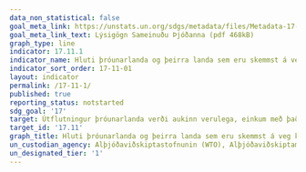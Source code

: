 ```yaml
---
data_non_statistical: false
goal_meta_link: https://unstats.un.org/sdgs/metadata/files/Metadata-17-11-01.pdf
goal_meta_link_text: Lýsigögn Sameinuðu Þjóðanna (pdf 468kB)
graph_type: line
indicator: 17.11.1
indicator_name: Hluti þróunarlanda og þeirra landa sem eru skemmst á veg komin í þróun af heildarútflutningi á heimsvísu.
indicator_sort_order: 17-11-01
layout: indicator
permalink: /17-11-1/
published: true
reporting_status: notstarted
sdg_goal: '17'
target: Útflutningur þróunarlanda verði aukinn verulega, einkum með það fyrir augum að tvöfalda hlutdeild þeirra verst settu í útflutningi á heimsvísu, eigi síðar en árið 2020.
target_id: '17.11'
graph_title: Hluti þróunarlanda og þeirra landa sem eru skemmst á veg komin í þróun af heildarútflutningi á heimsvísu.
un_custodian_agency: Alþjóðaviðskiptastofnunin (WTO), Alþjóðaviðskiptamiðstöðin (ITC), Ráðstefna Sameinuðu Þjóðanna um viðskipti og þróun (UNCTAD)
un_designated_tier: '1'
---
```

